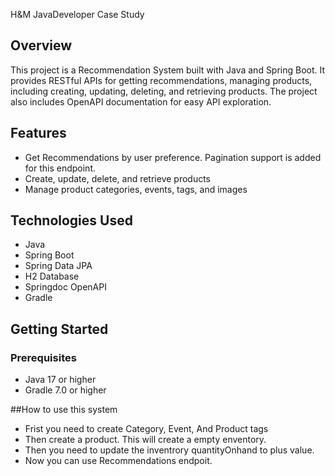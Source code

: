 H&amp;M JavaDeveloper Case Study

## Overview
This project is a Recommendation System built with Java and Spring Boot. It provides RESTful APIs for getting recommendations,  managing products, including creating, updating, deleting, and retrieving products. The project also includes OpenAPI documentation for easy API exploration.

## Features
- Get Recommendations by user preference. Pagination support is added for this endpoint.
- Create, update, delete, and retrieve products
- Manage product categories, events, tags, and images

## Technologies Used
- Java
- Spring Boot
- Spring Data JPA
- H2 Database
- Springdoc OpenAPI
- Gradle

## Getting Started

### Prerequisites
- Java 17 or higher
- Gradle 7.0 or higher

##How to use this system
- Frist you need to create Category, Event, And Product tags
- Then create a product. This will create a empty enventory.
- Then you need to update the inventrory quantityOnhand to plus value.
- Now you can use Recommendations endpoit.
